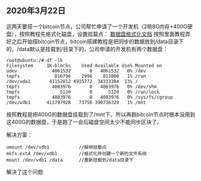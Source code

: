 ## 2020年3月22日 
这两天要搭一个bitcoin节点，公司帮忙申请了一个开发机（2核8G内存+400G硬盘），按照教程先格式化磁盘，设置挂载点：
[数据盘格式化文档](https://help.aliyun.com/document_detail/116650.html?spm=a2c4g.11186623.6.794.3b0e3b944ldQcb)
按照里面教程弄好之后开始搭bitcoin节点，bitcoin搭建教程是把同步的数据放到/data目录下的，/data默认是挂载到/目录下的，公司申请的开发机有两个数据盘：
```
root@ubuntu:/# df -lk
Filesystem     1K-blocks    Used Available Use% Mounted on
udev             4061532       0   4061532   0% /dev
tmpfs             816796    2996    813800   1% /run
/dev/vda1       41152812 4915772  34333384  13% /
tmpfs            4083976       0   4083976   0% /dev/shm
tmpfs               5120       0      5120   0% /run/lock
tmpfs            4083976       0   4083976   0% /sys/fs/cgroup
/dev/vdb1      411797928   73756 390736320   1% /mnt

```
按照教程是把400G的数据盘挂载到了/mnt下，所以再跑bitcoin节点时根本没用到这400G的数据盘，于是跑了一会后磁盘空间太少不能同步区块了。

解决方案：
```
umount /dev/vdb1           //解绑挂载点
mkfs.ext4 /dev/vdb1        //格式化并创建一个新的文件系统
mount /dev/vdb1 /data      //重新挂载到/data目录下
```

解决了这个问题